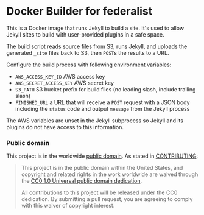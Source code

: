 # Docker Builder for federalist

This is a Docker image that runs Jekyll to build a site. It's used to allow Jekyll sites to build with user-provided plugins in a safe space.

The build script reads source files from S3, runs Jekyll, and uploads the generated `_site` files back to S3, then `POST`s the results to a URL.

Configure the build process with following environment variables:

- `AWS_ACCESS_KEY_ID` AWS access key
- `AWS_SECRET_ACCESS_KEY` AWS secret key
- `S3_PATH` S3 bucket prefix for build files (no leading slash, include trailing slash)
- `FINISHED_URL` a URL that will receive a `POST` request with a JSON body including the `status` code and output `message` from the Jekyll process

The AWS variables are unset in the Jekyll subprocess so Jekyll and its plugins do not have access to this information.


### Public domain

This project is in the worldwide [public domain](LICENSE.md). As stated in [CONTRIBUTING](CONTRIBUTING.md):

> This project is in the public domain within the United States, and copyright and related rights in the work worldwide are waived through the [CC0 1.0 Universal public domain dedication](https://creativecommons.org/publicdomain/zero/1.0/).
>
> All contributions to this project will be released under the CC0 dedication. By submitting a pull request, you are agreeing to comply with this waiver of copyright interest.
